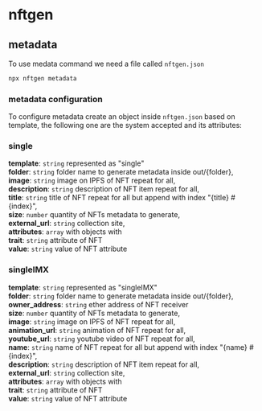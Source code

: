 # nftgen

## metadata
To use medata command we need a file called `nftgen.json` 
```bash
npx nftgen metadata
```
### metadata configuration
To configure metadata create an object inside `nftgen.json` based on template, the following one are the system accepted and its attributes:

### single
**template**: `string` represented as "single"   
**folder**: `string` folder name to generate metadata inside out/{folder},  
**image**: `string` image on IPFS of NFT repeat for all,  
**description**: `string` description of NFT item repeat for all,  
**title**: `string` title of NFT repeat for all but append with index "{title} #{index}",  
**size**: `number` quantity of NFTs metadata to generate,  
**external_url**: `string` collection site,  
**attributes**: `array` with objects with  
            **trait**: `string` attribute of NFT   
            **value**: `string` value of NFT attribute  

### singleIMX
**template**: `string` represented as "singleIMX"  
**folder**: `string` folder name to generate metadata inside out/{folder},  
**owner_address**: `string` ether address of NFT receiver  
**size**: `number` quantity of NFTs metadata to generate,  
**image**: `string` image on IPFS of NFT repeat for all,  
**animation_url**: `string` animation of NFT repeat for all,  
**youtube_url**: `string` youtube video of NFT repeat for all,  
**name**: `string` name of NFT repeat for all but append with index "{name} #{index}",  
**description**: `string` description of NFT item repeat for all,  
**external_url**: `string` collection site,  
**attributes**: `array` with objects with  
    **trait**: `string` attribute of NFT  
    **value**: `string` value of NFT attribute  
